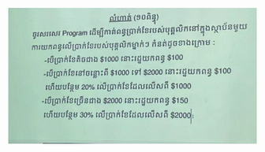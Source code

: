 ![alt text](https://github.com/Lymengchun/tax_calculator/blob/main/photo_2025-02-15_22-57-03.jpg?raw=true)
